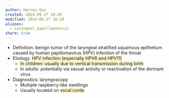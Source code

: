 ```yaml
---
author: Harvey Guo
created: 2024-09-27 10:29
modified: 2024-09-27 10:29
aliases:
  - Laryngeal papillomatosis
share: true
---
```

- Definition: benign tumor of the laryngeal stratified squamous epithelium caused by human papillomavirus (HPV) infection of the throat
- Etiology: <span style="background:rgba(240, 200, 0, 0.2)">HPV infection (especially HPV6 and HPV11)</span>
	- <span style="background:rgba(240, 200, 0, 0.2)">In children: usually due to vertical transmission during birth</span>
	- In adults: potentially via sexual activity or reactivation of the dormant virus
- Diagnostics: laryngoscopy 
	- Multiple raspberry-like swellings
	- Usually located on <span style="background:rgba(240, 200, 0, 0.2)">vocal cords</span>
